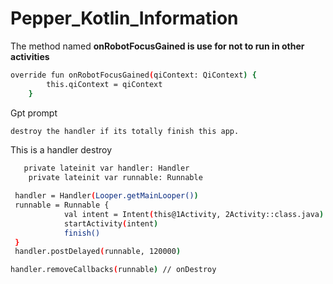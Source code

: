 # Pepper_Kotlin_Information



The method named **onRobotFocusGained is use for not to run in other activities**
``` bash
override fun onRobotFocusGained(qiContext: QiContext) {
        this.qiContext = qiContext
    }
```

Gpt prompt
``` bash
destroy the handler if its totally finish this app.
```
This is a handler destroy
``` bash
   private lateinit var handler: Handler
    private lateinit var runnable: Runnable
```
``` bash
 handler = Handler(Looper.getMainLooper())
 runnable = Runnable {
            val intent = Intent(this@1Activity, 2Activity::class.java)
            startActivity(intent)
            finish()
 }
 handler.postDelayed(runnable, 120000)
```

``` bash
handler.removeCallbacks(runnable) // onDestroy
```

